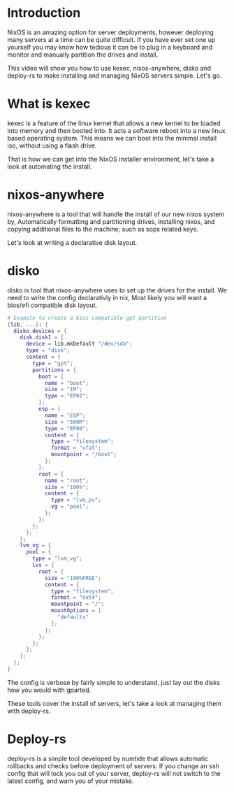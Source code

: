 # Introduction
NixOS is an amazing option for server deployments, however deploying many servers at a time can be quite difficult. If you have ever set one up yourself you may know how tedious it can be to plug in a keyboard and monitor and manually partition the drives and install.

This video will show you how to use kexec, nixos-anywhere, disko and deploy-rs to make installing and managing NixOS servers simple.
Let's go.

# What is kexec
kexec is a feature of the linux kernel that allows a new kernel to be loaded into memory and then booted into. It acts a software reboot into a new linux based operating system.
This means we can boot into the minimal install iso, without using a flash drive.

That is how we can get into the NixOS installer environment, let's take a look at automating the install.
# nixos-anywhere
nixos-anywhere is a tool that will handle the install of our new nixos system by, Automatically formatting and partitioning drives, installing nixos, and copying additional files to the machine; such as sops related keys.

Let's look at writing a declarative disk layout.
# disko
disko is tool that nixos-anywhere uses to set up the drives for the install.
We need to write the config declarativly in nix, 
Most likely you will want a bios/efi compatible disk layout.
```nix
# Example to create a bios compatible gpt partition
{lib, ...}: {
  disko.devices = {
    disk.disk1 = {
      device = lib.mkDefault "/dev/sda";
      type = "disk";
      content = {
        type = "gpt";
        partitions = {
          boot = {
            name = "boot";
            size = "1M";
            type = "EF02";
          };
          esp = {
            name = "ESP";
            size = "500M";
            type = "EF00";
            content = {
              type = "filesystem";
              format = "vfat";
              mountpoint = "/boot";
            };
          };
          root = {
            name = "root";
            size = "100%";
            content = {
              type = "lvm_pv";
              vg = "pool";
            };
          };
        };
      };
    };
    lvm_vg = {
      pool = {
        type = "lvm_vg";
        lvs = {
          root = {
            size = "100%FREE";
            content = {
              type = "filesystem";
              format = "ext4";
              mountpoint = "/";
              mountOptions = [
                "defaults"
              ];
            };
          };
        };
      };
    };
  };
}
```

The config is verbose by fairly simple to understand, just lay out the disks how you would with gparted.

These tools cover the install of servers, let's take a look at managing them with deploy-rs.
# Deploy-rs
deploy-rs is a simple tool developed by numtide that allows automatic rollbacks and checks before deployment of servers. If you change an ssh config that will lock you out of your server, deploy-rs will not switch to the latest config, and warn you of your mistake.